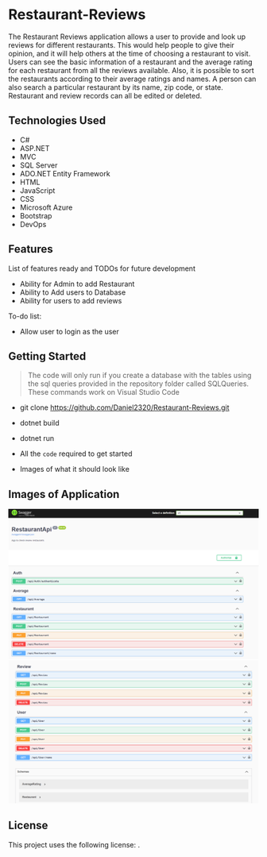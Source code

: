 # Restaurant-Reviews

The Restaurant Reviews application allows a user to provide and look up reviews for different restaurants. This would help people to give their opinion, and it will help others at the time of choosing a restaurant to visit. Users can see the basic information of a restaurant and the average rating for each restaurant from all the reviews available. Also, it is possible to sort the restaurants according to their average ratings and names. A person can also search a particular restaurant by its name, zip code, or state. Restaurant and review records can all be edited or deleted.

## Technologies Used
* C#
* ASP.NET
* MVC
* SQL Server
* ADO.NET Entity Framework
* HTML
* JavaScript
* CSS
* Microsoft Azure
* Bootstrap
* DevOps

## Features

List of features ready and TODOs for future development

* Ability for Admin to add Restaurant
* Ability to Add users to Database
* Ability for users to add reviews

To-do list:

* Allow user to login as the user

## Getting Started

> The code will only run if you create a database with the tables using the sql queries provided in the repository folder called SQLQueries. 
> These commands work on Visual Studio Code

* git clone https://github.com/Daniel2320/Restaurant-Reviews.git
* dotnet build
* dotnet run

* All the `code` required to get started
* Images of what it should look like

## Images of Application

<img src="Images/Swagger image 1.png" width="700"/>

<img src="Images/Swagger-image-2.png" width="700"/>

## License

This project uses the following license: <MIT License>.
